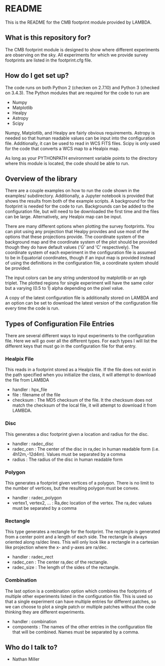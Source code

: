 # README #

This is the README for the CMB footprint module provided by LAMBDA.

## What is this repository for? ##

The CMB footprint module is designed to show where different experiments are
observing on the sky. All experiments for which we provide survey footprints
are listed in the footprint.cfg file.

## How do I get set up? ##

The code runs on both Python 2 (checken on 2.7.10) and Python 3 (checked on 
3.4.3). The Python modules that are required for the code to run are

* Numpy
* Matplotlib
* Healpy
* Astropy
* Scipy

Numpy, Matplotlib, and Healpy are fairly obvious requirements. Astropy is 
needed so that human readable values can be input into the configuration
file. Additionally, it can be used to read in WCS FITS files. Scipy is only
used for the code that converts a WCS map to a Healpix map.

As long as your PYTHONPATH environment variable points to the directory 
where this module is located, the code should be able to run.

## Overview of the library ##

There are a couple examples on how to run the code shown in the examples/
subdirectory. Additionally, a Jupyter notebook is provided that shows the
results from both of the example scripts. A background for the footprint
is needed for the code to run. Backgrounds can be added to the configuration
file, but will need to be downloaded the first time and the files can be large.
Alternatively, any Healpix map can be input. 

There are many different options when plotting the survey footprints. You
can plot using any projection that Healpy provides and use most of the options
that these projections provide. The coordinate system of the background map
and the coordinate system of the plot should be provided though they do have
default values ('G' and 'C' respectively). The coordinate system of each
experiment in the configuration file is assumed to be in Equatorial
coordinates, though if an input map is provided instead of using the
definitions in the configuration file, a coordinate system should be provided.

The input colors can be any string understood by matplotlib or an rgb triplet.
The plotted regions for single experiment will have the same color but a
varying (0.5 to 1) alpha depending on the pixel value.

A copy of the latest configuration file is additionally stored on LAMBDA and
an option can be set to download the latest version of the configuration file
every time the code is run.

## Types of Configuration File Entries ##

There are several different ways to input experiments to the configuration
file. Here we will go over all the different types. For each types I will
list the different keys that must go in the configuration file for that entry. 

### Healpix File ###

This reads in a footprint stored as a Healpix file. If the file does not 
exist in the path specified when you initialize the class, it will attempt
to download the file from LAMBDA

* handler : hpx_file
* file : filename of the file
* checksum : The MD5 checksum of the file. It the checksum does not match the
checksum of the local file, it will attempt to download it from LAMBDA.

### Disc ###

This generates a disc footprint given a location and radius for the disc.

* handler : radec_disc
* radec_cen : The center of the disc in ra,dec in human readable form
(i.e. 4h12m,-12d4m). Values must be separated by a comma
* radius : The radius of the disc in human readable form

### Polygon ###

This generates a footprint given vertices of a polygon. There is no limit to
the number of vertices, but the resulting polygon must be convex.

* handler : radec_polygon
* vertex1, vertex2, ... : Ra,dec location of the vertex. The ra,dec values
must be separated by a comma

### Rectangle ###

This type generates a rectangle for the footprint. The rectangle is generated
from a center point and a length of each side. The rectangle is always
oriented along ra/dec lines. This will only look like a rectangle in a
cartesian like projection where the x- and y-axes are ra/dec.

* handler : radec_rect
* radec_cen : The center ra,dec of the rectangle.
* radec_size : The length of the sides of the rectangle.

### Combination ###

The last option is a combination option which combines the footprints of
multiple other experiments listed in the configuration file. This is used so
that a single experiment can have multiple entries for different patches, so
we can choose to plot a single patch or multiple patches without the code
thinking they are different experiments.

* handler : combination
* components : The names of the other entries in the configuration file that
will be combined. Names must be separated by a comma.

## Who do I talk to? ##

* Nathan Miller
